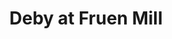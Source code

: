 ---
title: "Deby at Fruen Mill"
picture: "/assets/camera-roll/2008/2008-05-31-deby-at-fruen-mill/recon-4-074.jpg"
thumbnail: "/assets/camera-roll/2008/2008-05-31-deby-at-fruen-mill/recon-4-074-thumbnail.jpg"
tags:
  - Recon 4
  - photograph
  - graffiti
  - Artist Unknown
  - urban exploration
  - Fruen Mill
  - Minneapolis
---